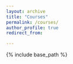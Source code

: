 ```yaml
---
layout: archive
title: "Courses"
permalink: /courses/
author_profile: true
redirect_from:

---
```


{% include base_path %}

